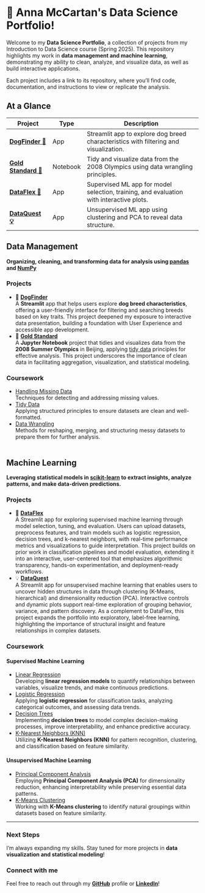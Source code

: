# :sunflower: Anna McCartan's Data Science Portfolio!

Welcome to my **Data Science Portfolio**, a collection of projects from my Introduction to Data Science course (Spring 2025). This repository highlights my work in **data management and machine learning**, demonstrating my ability to clean, analyze, and visualize data, as well as build interactive applications.

Each project includes a link to its repository, where you’ll find code, documentation, and instructions to view or replicate the analysis.

## At a Glance

| Project | Type | Description |
|--------|------|-------------|
| [**DogFinder** 🐶](https://github.com/annamccartan3/MCCARTAN-Data-Science-Portfolio/tree/main/basic_streamlit_app) | App | Streamlit app to explore dog breed characteristics with filtering and visualization. |
| [**Gold Standard 🏅**](https://github.com/annamccartan3/MCCARTAN-Data-Science-Portfolio/tree/main/TidyData-Project) | Notebook | Tidy and visualize data from the 2008 Olympics using data wrangling principles. |
| [**DataFlex 🤖**](https://github.com/annamccartan3/MCCARTAN-Data-Science-Portfolio/tree/main/MLStreamlitApp) | App | Supervised ML app for model selection, training, and evaluation with interactive plots. |
| [**DataQuest 💡**](https://github.com/annamccartan3/MCCARTAN-Data-Science-Portfolio/tree/main/MLUnsupervisedApp) | App | Unsupervised ML app using clustering and PCA to reveal data structure. |


## Data Management
**Organizing, cleaning, and transforming data for analysis using [pandas](https://pandas.pydata.org/) and [NumPy](https://numpy.org/)**  
### Projects
- :dog: [**DogFinder**](https://github.com/annamccartan3/MCCARTAN-Data-Science-Portfolio/tree/main/basic_streamlit_app)<br> 
  A **Streamlit** app that helps users explore **dog breed characteristics**, offering a user-friendly interface for filtering and searching breeds based on key traits. This project deepened my exposure to interactive data presentation, building a foundation with User Experience and accessible app development.
- :medal_sports: [**Gold Standard**](https://github.com/annamccartan3/MCCARTAN-Data-Science-Portfolio/tree/main/TidyData-Project)<br>
  A **Jupyter Notebook** project that tidies and visualizes data from the **2008 Summer Olympics** in Beijing, applying [tidy data](https://vita.had.co.nz/papers/tidy-data.pdf) principles for effective analysis. This project underscores the importance of clean data in facilitating aggregation, visualization, and statistical modeling.
### Coursework
- [Handling Missing Data](https://github.com/annamccartan3/MCCARTAN-Data-Science-Portfolio/tree/main/handling_missing_data)<br>
  Techniques for detecting and addressing missing values.
- [Tidy Data](https://github.com/annamccartan3/MCCARTAN-Data-Science-Portfolio/tree/main/tidy_data)<br>
  Applying structured principles to ensure datasets are clean and well-formatted.
- [Data Wrangling](https://github.com/annamccartan3/MCCARTAN-Data-Science-Portfolio/tree/main/data_wrangling)<br>
  Methods for reshaping, merging, and structuring messy datasets to prepare them for further analysis.<br><br>

## Machine Learning  
**Leveraging statistical models in [scikit-learn](https://scikit-learn.org/stable/) to extract insights, analyze patterns, and make data-driven predictions.**
### Projects
- :robot: [**DataFlex**](https://github.com/annamccartan3/MCCARTAN-Data-Science-Portfolio/tree/main/MLStreamlitApp)<br> 
A Streamlit app for exploring supervised machine learning through model selection, tuning, and evaluation. Users can upload datasets, preprocess features, and train models such as logistic regression, decision trees, and k-nearest neighbors, with real-time performance metrics and visualizations to guide interpretation. This project builds on prior work in classification pipelines and model evaluation, extending it into an interactive, user-centered tool that emphasizes algorithmic transparency, hands-on experimentation, and deployment-ready workflows.
- :bulb: [**DataQuest**](https://github.com/annamccartan3/MCCARTAN-Data-Science-Portfolio/tree/main/MLUnsupervisedApp)<br> 
A Streamlit app for unsupervised machine learning that enables users to uncover hidden structures in data through clustering (K-Means, hierarchical) and dimensionality reduction (PCA). Interactive controls and dynamic plots support real-time exploration of grouping behavior, variance, and pattern discovery. As a complement to DataFlex, this project expands the portfolio into exploratory, label-free learning, highlighting the importance of structural insight and feature relationships in complex datasets.

### Coursework
#### Supervised Machine Learning
- [Linear Regression](https://github.com/annamccartan3/MCCARTAN-Data-Science-Portfolio/tree/main/linear_regression)  
  Developing **linear regression models** to quantify relationships between variables, visualize trends, and make continuous predictions.  
- [Logistic Regression](https://github.com/annamccartan3/MCCARTAN-Data-Science-Portfolio/tree/main/logistic_regression)  
  Applying **logistic regression** for classification tasks, analyzing categorical outcomes, and assessing data trends.  
- [Decision Trees](https://github.com/annamccartan3/MCCARTAN-Data-Science-Portfolio/tree/main/decision_trees)  
  Implementing **decision trees** to model complex decision-making processes, improve interpretability, and enhance predictive accuracy.  
- [K-Nearest Neighbors (KNN)](https://github.com/annamccartan3/MCCARTAN-Data-Science-Portfolio/tree/main/k_nearest_neighbors)  
  Utilizing **K-Nearest Neighbors (KNN)** for pattern recognition, clustering, and classification based on feature similarity.

#### Unsupervised Machine Learning
- [Principal Component Analysis](https://github.com/annamccartan3/MCCARTAN-Data-Science-Portfolio/tree/main/principal_component_analysis)  
  Employing **Principal Component Analysis (PCA)** for dimensionality reduction, enhancing interpretability while preserving essential data patterns.
- [K-Means Clustering](https://github.com/annamccartan3/MCCARTAN-Data-Science-Portfolio/tree/main/k_means_clustering)  
  Working with **K-Means clustering** to identify natural groupings within datasets based on feature similarity.

---
### Next Steps
I’m always expanding my skills. Stay tuned for more projects in **data visualization and statistical modeling**!  

### Connect with me
Feel free to reach out through my [**GitHub**](https://github.com/annamccartan3) profile or [**LinkedIn**](https://www.linkedin.com/in/anna-mccartan/)!  
